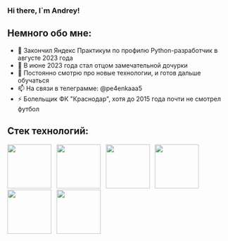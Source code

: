 ### Hi there, I`m Andrey!


## Немного обо мне:
- 🔭 Закончил Яндекс Практикум по профилю Python-разработчик в августе 2023 года
- 👯 В июне 2023 года стал отцом замечательной дочурки
- 💬 Постоянно смотрю про новые технологии, и готов дальше обучаться
- 📫 На связи в телеграмме: @pe4enkaaa5
- ⚡ Болельщик ФК "Краснодар", хотя до 2015 года почти не смотрел футбол

## Стек технологий:
<img src="https://cdn.jsdelivr.net/gh/devicons/devicon/icons/python/python-original-wordmark.svg" width="100" height="100" /> &nbsp;
<img src="https://cdn.jsdelivr.net/gh/devicons/devicon/icons/django/django-plain.svg" width="100" height="100"/> &nbsp;
<img src="https://cdn.jsdelivr.net/gh/devicons/devicon/icons/docker/docker-original-wordmark.svg" width="100" height="100"/> &nbsp;
<img src="https://cdn.jsdelivr.net/gh/devicons/devicon/icons/linux/linux-original.svg" width="100" height="100"/> &nbsp;
<img src="https://cdn.jsdelivr.net/gh/devicons/devicon/icons/nginx/nginx-original.svg" width="100" height="100"/> &nbsp;
<img src="https://cdn.jsdelivr.net/gh/devicons/devicon/icons/vscode/vscode-original.svg" width="100" height="100"/> &nbsp;
          
                                                  
          
